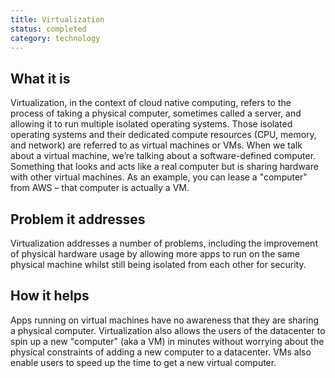 ```yaml
---
title: Virtualization
status: completed
category: technology
---
```


## What it is

Virtualization, in the context of cloud native computing, refers to the process of taking a physical computer, sometimes called a server, and allowing it to run multiple isolated operating systems. Those isolated operating systems and their dedicated compute resources (CPU, memory, and network) are referred to as virtual machines or VMs. When we talk about a virtual machine, we’re talking about a software-defined computer. Something that looks and acts like a real computer but is sharing hardware with other virtual machines. As an example, you can lease a "computer" from AWS – that computer is actually a VM.

## Problem it addresses

Virtualization addresses a number of problems, including the improvement of physical hardware usage by allowing more apps to run on the same physical machine whilst still being isolated from each other for security.

## How it helps

Apps running on virtual machines have no awareness that they are sharing a physical computer. Virtualization also allows the users of the datacenter to spin up a new "computer" (aka a VM) in minutes without worrying about the physical constraints of adding a new computer to a datacenter. VMs also enable users to speed up the time to get a new virtual computer.
